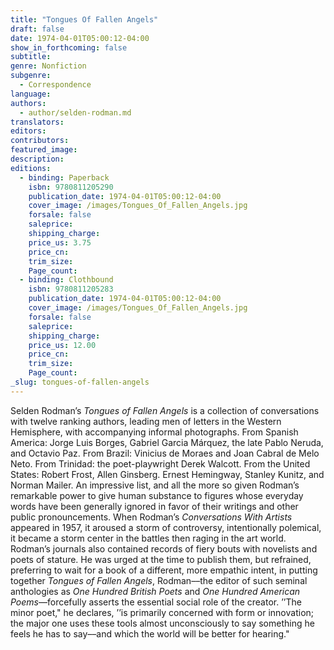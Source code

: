 ```yaml
---
title: "Tongues Of Fallen Angels"
draft: false
date: 1974-04-01T05:00:12-04:00
show_in_forthcoming: false
subtitle:
genre: Nonfiction
subgenre:
  - Correspondence
language:
authors:
  - author/selden-rodman.md
translators:
editors:
contributors:
featured_image:
description:
editions:
  - binding: Paperback
    isbn: 9780811205290
    publication_date: 1974-04-01T05:00:12-04:00
    cover_image: /images/Tongues_Of_Fallen_Angels.jpg
    forsale: false
    saleprice:
    shipping_charge:
    price_us: 3.75
    price_cn:
    trim_size:
    Page_count:
  - binding: Clothbound
    isbn: 9780811205283
    publication_date: 1974-04-01T05:00:12-04:00
    cover_image: /images/Tongues_Of_Fallen_Angels.jpg
    forsale: false
    saleprice:
    shipping_charge:
    price_us: 12.00
    price_cn:
    trim_size:
    Page_count:
_slug: tongues-of-fallen-angels
---
```


Selden Rodman’s _Tongues of Fallen Angels_ is a collection of conversations with twelve ranking authors, leading men of letters in the Western Hemisphere, with accompanying informal photographs. From Spanish America: Jorge Luis Borges, Gabriel Garcia Márquez, the late Pablo Neruda, and Octavio Paz. From Brazil: Vinicius de Moraes and Joan Cabral de Melo Neto. From Trinidad: the poet-playwright Derek Walcott. From the United States: Robert Frost, Allen Ginsberg. Ernest Hemingway, Stanley Kunitz, and Norman Mailer. An impressive list, and all the more so given Rodman’s remarkable power to give human substance to figures whose everyday words have been generally ignored in favor of their writings and other public pronouncements. When Rodman’s _Conversations With Artists_ appeared in 1957, it aroused a storm of controversy, intentionally polemical, it became a storm center in the battles then raging in the art world. Rodman’s journals also contained records of fiery bouts with novelists and poets of stature. He was urged at the time to publish them, but refrained, preferring to wait for a book of a different, more empathic intent, in putting together _Tongues of Fallen Angels_, Rodman––the editor of such seminal anthologies as _One Hundred British Poets_ and _One Hundred American Poems_––forcefully asserts the essential social role of the creator. ’’The minor poet," he declares, ’’is primarily concerned with form or innovation; the major one uses these tools almost unconsciously to say something he feels he has to say––and which the world will be better for hearing."

